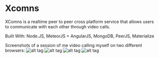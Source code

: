 # Xcomns
XComns is a realtime peer to peer cross platform service that allows users to communicate with each other through video calls.

Built With: 
Node.JS, MeteorJS + AngularJS, MongoDB, PeerJS, Materialize

Screenshots of a session of me video calling myself on two different browsers: 
![alt tag](http://i.imgur.com/sFBGqWe.png)
![alt tag](http://i.imgur.com/1cnCHy4.png)
![alt tag](http://i.imgur.com/xcqiv4U.png)
![alt tag](http://i.imgur.com/Jo1f5Vn.png)
